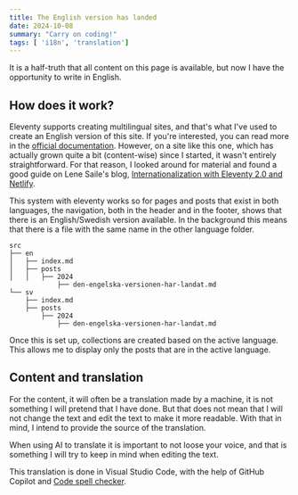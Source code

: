 ```yaml
---
title: The English version has landed
date: 2024-10-08
summary: "Carry on coding!"
tags: [ 'i18n', 'translation']
---
```


It is a half-truth that all content on this page is available, but now I have the opportunity to write in English. 

## How does it work?

Eleventy supports creating multilingual sites, and that's what I've used to create an English version of this site. If you're interested, you can read more in the [official documentation](https://www.11ty.dev/docs/i18n/). However, on a site like this one, which has actually grown quite a bit (content-wise) since I started, it wasn't entirely straightforward. For that reason, I looked around for material and found a good guide on Lene Saile's blog, [Internationalization with Eleventy 2.0 and Netlify](https://www.lenesaile.com/en/blog/internationalization-with-eleventy-20-and-netlify/).

This system with eleventy works so for pages and posts that exist in both languages, the navigation, both in the header and in the footer, shows that there is an English/Swedish version available. In the background this means that there is a file with the same name in the other language folder.

```plaintext
src
├── en
│   ├── index.md
│   ├── posts
│   │   ├── 2024
            ├── den-engelska-versionen-har-landat.md
└── sv
    ├── index.md
    ├── posts
        ├── 2024
            ├── den-engelska-versionen-har-landat.md
```

Once this is set up, collections are created based on the active language. This allows me to display only the posts that are in the active language.

## Content and translation

For the content, it will often be a translation made by a machine, it is not something I will pretend that I have done. But that does not mean that I will not change the text and edit the text to make it more readable. With that in mind, I intend to provide the source of the translation.

When using AI to translate it is important to not loose your voice, and that is something I will try to keep in mind when editing the text.

This translation is done in Visual Studio Code, with the help of GitHub Copilot and [Code spell checker](https://marketplace.visualstudio.com/items?itemName=streetsidesoftware.code-spell-checker).
